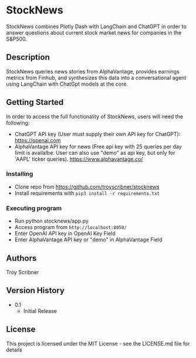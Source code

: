 # StockNews
StockNews combines Plotly Dash with LangChain and ChatGPT in order to answer questions about current stock market news for companies in the S&P500.  

## Description

StockNews queries news stories from AlphaVantage, provides earnings metrics from Finhub, and synthesizes this data into a conversational agent using LangChain with ChatGpt models at the core.  

## Getting Started

In order to access the full functionality of StockNews, users will need the following:
* ChatGPT API key (User must supply their own API key for ChatGPT):  https://openai.com
* AlphaVantage API key for news (Free api key with 25 queries per day limit is availalbe.  User can also use "demo" as api key, but only for 'AAPL' ticker queries).  https://www.alphavantage.co/

### Installing

* Clone repo from https://github.com/troyscribner/stocknews
* Install requirements with `pip3 install -r requirements.txt`

### Executing program

* Run python stocknews/app.py
* Access program from `http://localhost:8050/`
* Enter OpenAI API key in OpenAI Key Field
* Enter AlphaVantage API key or "demo" in AlphaVantage Field

## Authors

Troy Scribner 

## Version History

* 0.1
    * Initial Release

## License

This project is licensed under the MIT License - see the LICENSE.md file for details
